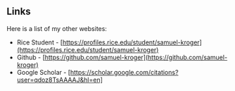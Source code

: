 ## Links


Here is a list of my other websites:

- Rice Student - [https://profiles.rice.edu/student/samuel-kroger](https://profiles.rice.edu/student/samuel-kroger)
- Github - [https://github.com/samuel-kroger](https://github.com/samuel-kroger)
- Google Scholar - [https://scholar.google.com/citations?user=qdoz8TsAAAAJ&hl=en]